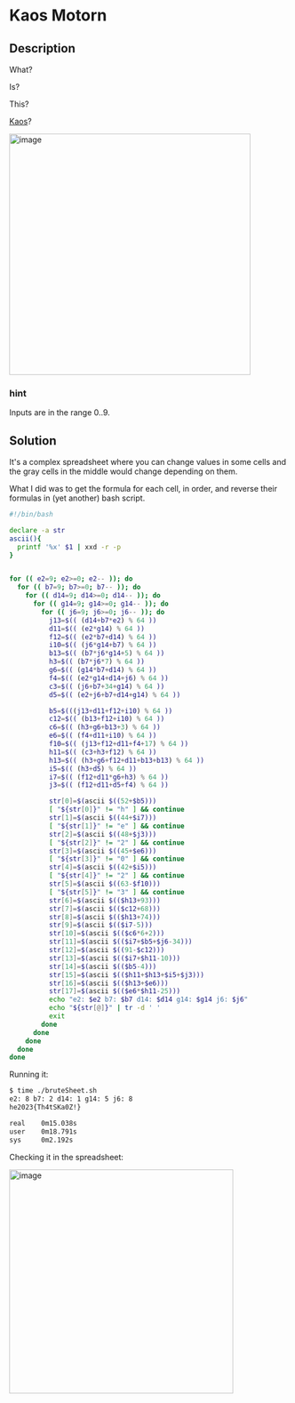 # Kaos Motorn
## Description
What?

Is?

This?

[Kaos](https://docs.google.com/spreadsheets/d/1yxWyraRKss6Wqbw_ejuws6v92vwdE1AEAP1Cc8oec7M/edit#gid=0)?

<img width="434" alt="image" src="https://user-images.githubusercontent.com/2973929/234678860-11fd5d26-1628-41b4-aea1-487bb23a29ae.png">


### hint
Inputs are in the range 0..9.

## Solution

It's a complex spreadsheet where you can change values in some cells and the gray cells in the middle would change depending on them.

What I did was to get the formula for each cell, in order, and reverse their formulas in (yet another) bash script.

```bash
#!/bin/bash

declare -a str
ascii(){
  printf '%x' $1 | xxd -r -p
}


for (( e2=9; e2>=0; e2-- )); do
  for (( b7=9; b7>=0; b7-- )); do
    for (( d14=9; d14>=0; d14-- )); do
      for (( g14=9; g14>=0; g14-- )); do
        for (( j6=9; j6>=0; j6-- )); do
          j13=$(( (d14+b7*e2) % 64 ))
          d11=$(( (e2*g14) % 64 ))
          f12=$(( (e2*b7+d14) % 64 ))
          i10=$(( (j6*g14+b7) % 64 ))
          b13=$(( (b7*j6*g14+5) % 64 ))
          h3=$(( (b7*j6*7) % 64 ))
          g6=$(( (g14*b7+d14) % 64 ))
          f4=$(( (e2*g14+d14+j6) % 64 ))
          c3=$(( (j6+b7+34+g14) % 64 ))
          d5=$(( (e2+j6+b7+d14+g14) % 64 ))

          b5=$(((j13+d11+f12+i10) % 64 ))
          c12=$(( (b13+f12+i10) % 64 ))
          c6=$(( (h3+g6+b13+3) % 64 ))
          e6=$(( (f4+d11+i10) % 64 ))
          f10=$(( (j13+f12+d11+f4+17) % 64 ))
          h11=$(( (c3+h3+f12) % 64 ))
          h13=$(( (h3+g6+f12+d11+b13+b13) % 64 ))
          i5=$(( (h3+d5) % 64 ))
          i7=$(( (f12+d11*g6+h3) % 64 ))
          j3=$(( (f12+d11+d5+f4) % 64 ))

          str[0]=$(ascii $((52+$b5)))
          [ "${str[0]}" != "h" ] && continue
          str[1]=$(ascii $((44+$i7)))
          [ "${str[1]}" != "e" ] && continue
          str[2]=$(ascii $((48+$j3)))
          [ "${str[2]}" != "2" ] && continue
          str[3]=$(ascii $((45+$e6)))
          [ "${str[3]}" != "0" ] && continue
          str[4]=$(ascii $((42+$i5)))
          [ "${str[4]}" != "2" ] && continue
          str[5]=$(ascii $((63-$f10)))
          [ "${str[5]}" != "3" ] && continue
          str[6]=$(ascii $(($h13+93)))
          str[7]=$(ascii $(($c12+68)))
          str[8]=$(ascii $(($h13+74)))
          str[9]=$(ascii $(($i7-5)))
          str[10]=$(ascii $(($c6*6+2)))
          str[11]=$(ascii $(($i7+$b5+$j6-34)))
          str[12]=$(ascii $((91-$c12)))
          str[13]=$(ascii $(($i7+$h11-10)))
          str[14]=$(ascii $(($b5-4)))
          str[15]=$(ascii $(($h11+$h13+$i5+$j3)))
          str[16]=$(ascii $(($h13+$e6)))
          str[17]=$(ascii $(($e6*$h11-25)))
          echo "e2: $e2 b7: $b7 d14: $d14 g14: $g14 j6: $j6"
          echo "${str[@]}" | tr -d ' '
          exit
        done
      done
    done
  done
done
```
Running it:

```bash
$ time ./bruteSheet.sh
e2: 8 b7: 2 d14: 1 g14: 5 j6: 8
he2023{Th4tSKa0Z!}

real    0m15.038s
user    0m18.791s
sys     0m2.192s
```

Checking it in the spreadsheet:

<img width="403" alt="image" src="https://user-images.githubusercontent.com/2973929/234678965-ee3d2cc7-c4af-411f-b539-9f3a9368b6d1.png">

